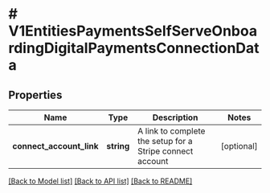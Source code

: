 # # V1EntitiesPaymentsSelfServeOnboardingDigitalPaymentsConnectionData

## Properties

Name | Type | Description | Notes
------------ | ------------- | ------------- | -------------
**connect_account_link** | **string** | A link to complete the setup for a Stripe connect account | [optional]

[[Back to Model list]](../../README.md#models) [[Back to API list]](../../README.md#endpoints) [[Back to README]](../../README.md)
